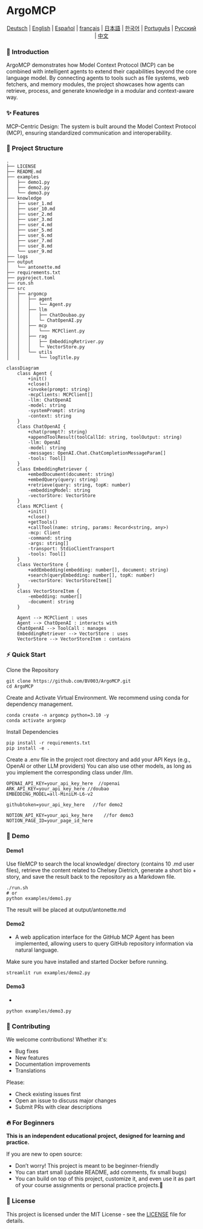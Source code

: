 # ArgoMCP

<div align="center">

<!-- Keep these links. Translations will automatically update with the README. -->
[Deutsch](https://zdoc.app/de/BV003/ArgoMCP) | 
[English](https://zdoc.app/en/BV003/ArgoMCP) | 
[Español](https://zdoc.app/es/BV003/ArgoMCP) | 
[français](https://zdoc.app/fr/BV003/ArgoMCP) | 
[日本語](https://zdoc.app/ja/BV003/ArgoMCP) | 
[한국어](https://zdoc.app/ko/BV003/ArgoMCP) | 
[Português](https://zdoc.app/pt/BV003/ArgoMCP) | 
[Русский](https://zdoc.app/ru/BV003/ArgoMCP) | 
[中文](https://zdoc.app/zh/BV003/ArgoMCP)

</div>


### 🚀 Introduction

ArgoMCP demonstrates how Model Context Protocol (MCP) can be combined with intelligent agents to extend their capabilities beyond the core language model. By connecting agents to tools such as file systems, web fetchers, and memory modules, the project showcases how agents can retrieve, process, and generate knowledge in a modular and context-aware way.


### ✨ Features

MCP-Centric Design: The system is built around the Model Context Protocol (MCP), ensuring standardized communication and interoperability.


### 📂 Project Structure

```
.
├── LICENSE
├── README.md
├── examples
│   ├── demo1.py
│   ├── demo2.py
│   └── demo3.py
├── knowledge
│   ├── user_1.md
│   ├── user_10.md
│   ├── user_2.md
│   ├── user_3.md
│   ├── user_4.md
│   ├── user_5.md
│   ├── user_6.md
│   ├── user_7.md
│   ├── user_8.md
│   └── user_9.md
├── logs
├── output
│   └── antonette.md
├── requirements.txt
├── pyproject.toml
├── run.sh
├── src
│   ├── argomcp
│   │   ├── agent
│   │   │   └── Agent.py
│   │   ├── llm
│   │   │   ├── ChatDoubao.py
│   │   │   └─ ChatOpenAI.py
│   │   ├── mcp
│   │   │   └─── MCPClient.py
│   │   ├── rag
│   │   │   ├── EmbeddingRetriver.py
│   │   │   └─ VectorStore.py
│   │   └── utils
│   │       └── logTitle.py
```

```mermaid
classDiagram
    class Agent {
        +init()
        +close()
        +invoke(prompt: string)
        -mcpClients: MCPClient[]
        -llm: ChatOpenAI
        -model: string
        -systemPrompt: string
        -context: string
    }
    class ChatOpenAI {
        +chat(prompt?: string)
        +appendToolResult(toolCallId: string, toolOutput: string)
        -llm: OpenAI
        -model: string
        -messages: OpenAI.Chat.ChatCompletionMessageParam[]
        -tools: Tool[]
    }
    class EmbeddingRetriever {
        +embedDocument(document: string)
        +embedQuery(query: string)
        +retrieve(query: string, topK: number)
        -embeddingModel: string
        -vectorStore: VectorStore
    }
    class MCPClient {
        +init()
        +close()
        +getTools()
        +callTool(name: string, params: Record<string, any>)
        -mcp: Client
        -command: string
        -args: string[]
        -transport: StdioClientTransport
        -tools: Tool[]
    }
    class VectorStore {
        +addEmbedding(embedding: number[], document: string)
        +search(queryEmbedding: number[], topK: number)
        -vectorStore: VectorStoreItem[]
    }
    class VectorStoreItem {
        -embedding: number[]
        -document: string
    }

    Agent --> MCPClient : uses
    Agent --> ChatOpenAI : interacts with
    ChatOpenAI --> ToolCall : manages
    EmbeddingRetriever --> VectorStore : uses
    VectorStore --> VectorStoreItem : contains
```

### ⚡ Quick Start
Clone the Repository
```
git clone https://github.com/BV003/ArgoMCP.git
cd ArgoMCP
```
Create and Activate Virtual Environment. We recommend using conda for dependency management.
```
conda create -n argomcp python=3.10 -y
conda activate argomcp
```
Install Dependencies
```
pip install -r requirements.txt
pip install -e .
```
Create a .env file in the project root directory and add your API Keys (e.g., OpenAI or other LLM providers) You can also use other models, as long as you implement the corresponding class under /llm.
```
OPENAI_API_KEY=your_api_key_here  //openai
ARK_API_KEY=your_api_key_here //doubao
EMBEDDING_MODEL=all-MiniLM-L6-v2

githubtoken=your_api_key_here   //for demo2

NOTION_API_KEY=your_api_key_here    //for demo3
NOTION_PAGE_ID=your_page_id_here
```


### 🧪 Demo
#### Demo1

Use fileMCP to search the local knowledge/ directory (contains 10 .md user files), retrieve the content related to Chelsey Dietrich, generate a short bio + story, and save the result back to the repository as a Markdown file.

```
./run.sh
# or
python examples/demo1.py
```

The result will be placed at output/antonette.md

#### Demo2
- A web application interface for the GitHub MCP Agent has been implemented, allowing users to query GitHub repository information via natural language.


Make sure you have installed and started Docker before running.
```
streamlit run examples/demo2.py
```

#### Demo3
- 

```
python examples/demo3.py
```
### 🤝 Contributing

We welcome contributions! Whether it's:

- Bug fixes
- New features
- Documentation improvements
- Translations

Please:  
- Check existing issues first  
- Open an issue to discuss major changes  
- Submit PRs with clear descriptions  



### 🔥 For Beginners

**This is an independent educational project, designed for learning and practice.**

If you are new to open source:
- Don’t worry! This project is meant to be beginner-friendly 
- You can start small (update README, add comments, fix small bugs) 
- You can build on top of this project, customize it, and even use it as part of your course assignments or personal practice projects.🤪


### 🎉 License
This project is licensed under the MIT License - see the [LICENSE](LICENSE) file for details.
